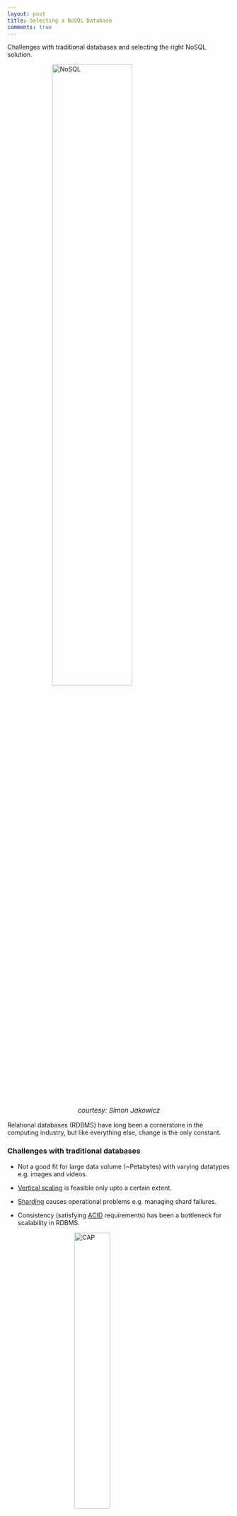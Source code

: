 ```yaml
---
layout: post
title: Selecting a NoSQL Database
comments: true
---
```


Challenges with traditional databases and selecting the right NoSQL solution.

<img class="no-shadow" alt="NoSQL" src="/Front/assets/img/11/nosql.jpg" style="width: 60%; height: auto; display: block; margin: 0 auto;"/>
<p style="text-align: center; font-size:15px;"><em>courtesy: Simon Jakowicz</em></p>

Relational databases (RDBMS) have long been a cornerstone in the computing industry, but like everything else, change is the only constant. 

### **Challenges with traditional databases**

* Not a good fit for large data volume (~Petabytes) with varying datatypes e.g. images and videos.

* [Vertical scaling](https://en.wikipedia.org/wiki/Scalability#Horizontal_and_vertical_scaling) is feasible only upto a certain extent.

* [Sharding](https://en.wikipedia.org/wiki/Shard_(database_architecture)) causes operational problems e.g. managing shard failures.

* Consistency (satisfying [ACID](https://en.wikipedia.org/wiki/ACID) requirements) has been a bottleneck for scalability in RDBMS.

<img class="no-shadow" alt="CAP" src="/Front/assets/img/11/cap.jpg" style="width: 40%; height: auto; display: block; margin: 0 auto;"/>
<p style="text-align: center; font-size:15px;"><em>CAP theorem</em></p>

### **Benefits of NoSQL**

* NoSQL is a **BaSE** system.
    * **Basically Available:** The system does not guarantee availability in accordance with the
      [CAP theorem](https://en.wikipedia.org/wiki/CAP_theorem).
    * **Soft State:** The state of the system may change over time, even without an input.
    * **Eventual Consistency:** The system will become consistent over time, provided that the system does
    not receive any input during that period.

* A non-locking concurrency control mechanism so that the real time reads will not conflict with the writes.

* Scalable replication and distribution.

Now we have SQL vs NoSQL differences cleared out, it's time to dig in some of the most popular options and their use cases.

### **I. Document Store**

Most popular, most diverse. Best suited for applications with varied data requirements. Instead of storing data in different tables, data that is frequently queried together is stored together in the same document.

<img class="no-shadow" alt="MongoDB" src="/Front/assets/img/11/mongo.jpg" style="width: 30%; height: auto; display: block; margin: 0 auto;"/>
<p style="text-align: center; font-size:15px;"><em>MongoDB: The poster child of NoSQL</em></p>

**When to use them?**

* Backend of large websites with a high volume of R/W using JSON.

* Real-time analysis and high speed logging.

* Caching and high scalability.

Some of the big names using MongoDB include Sony, Udacity, IBM, HTC and Foursquare.

### **II. Column Store**

Column type NoSQL boasts high availability. They are best suited for high velocity random reads and writes.
They have flexible sparse/wide column requirements.  Column types run on clusters of multiple servers and are perfect for gigantic applications.

<img class="no-shadow" alt="Cassandra" src="/Front/assets/img/11/cas.png" style="width: 30%; height: auto; display: block; margin: 0 auto;"/>
<p style="text-align: center; font-size:15px;"><em>Cassandra</em></p>

**When to use them?**

* Applications that always require frequent writes.

* Applications that are geographically distributed over multiple data centers.

* Applications that are really huge (>100 TB) and can tolerate short term inconsistency.

Some of the big names using Cassandra include CERN, Netflix and Facebook.

### **III. Key-Value Store**

Key-Value stores are well suited for frequent but smaller reads and writes. They have a relatively simple query structure compared to other three types.

<img class="no-shadow" alt="Redis" src="/Front/assets/img/11/redis.png" style="width: 30%; height: auto; display: block; margin: 0 auto;"/>
<p style="text-align: center; font-size:15px;"><em>Redis</em></p>

**When to use them?**

* Caching data from RDBMS to improve performance.

* Tracking transient attributes in a bigger application e.g. shopping cart.

* Storing configuration and user information for mobile applications.

Some of the big names using Redis are GitHub, StackOverflow and Pinterest.

### **IV. Graph Store**

Graph stores are well suited for leveraging data relationships that store relationship information as a first-class entity. They are usually built on top of column stores to provide richer functions e.g. Facebook.

<img class="no-shadow" alt="Neo4j" src="/Front/assets/img/11/neo.png" style="width: 30%; height: auto; display: block; margin: 0 auto;"/>
<p style="text-align: center; font-size:15px;"><em>Neo4j</em></p>

**When to use them?**

* Network and IT infrastructure management.

* Identity and access management.

* Recommendation systems and social networks.

### **Furthermore**
Hope this brief introduction will help you select the right NoSQL solution. Here are some additional resources:

* [NoSQL by MongoDB](https://www.mongodb.com/nosql-explained)
* [List of NoSQL databases](http://nosql-database.org/) 
